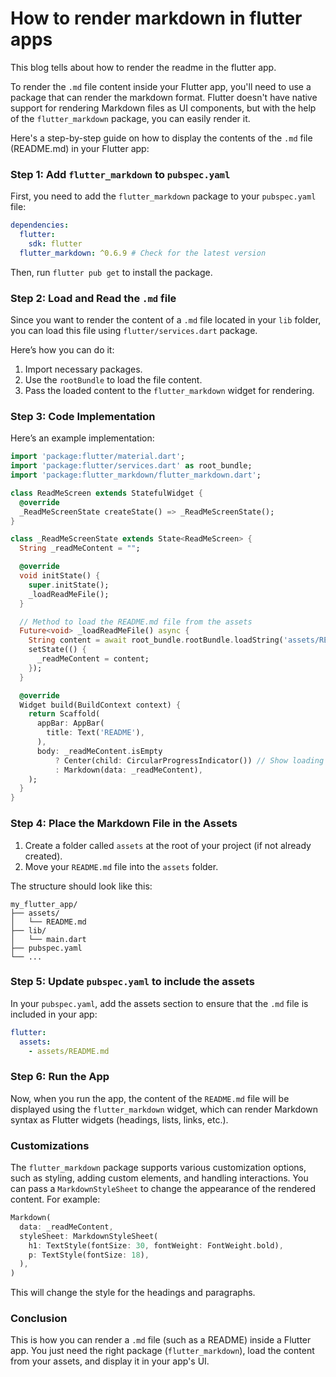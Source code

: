 # How to render markdown in flutter apps

This blog tells about how to render the readme in the flutter app.

To render the `.md` file content inside your Flutter app, you'll need to use a package that can render the markdown format. Flutter doesn't have native support for rendering Markdown files as UI components, but with the help of the `flutter_markdown` package, you can easily render it.

Here's a step-by-step guide on how to display the contents of the `.md` file (README.md) in your Flutter app:

### Step 1: Add `flutter_markdown` to `pubspec.yaml`

First, you need to add the `flutter_markdown` package to your `pubspec.yaml` file:

```yaml
dependencies:
  flutter:
    sdk: flutter
  flutter_markdown: ^0.6.9 # Check for the latest version
```

Then, run `flutter pub get` to install the package.

### Step 2: Load and Read the `.md` file

Since you want to render the content of a `.md` file located in your `lib` folder, you can load this file using `flutter/services.dart` package.

Here’s how you can do it:

1. Import necessary packages.
2. Use the `rootBundle` to load the file content.
3. Pass the loaded content to the `flutter_markdown` widget for rendering.

### Step 3: Code Implementation

Here’s an example implementation:

```dart
import 'package:flutter/material.dart';
import 'package:flutter/services.dart' as root_bundle;
import 'package:flutter_markdown/flutter_markdown.dart';

class ReadMeScreen extends StatefulWidget {
  @override
  _ReadMeScreenState createState() => _ReadMeScreenState();
}

class _ReadMeScreenState extends State<ReadMeScreen> {
  String _readMeContent = "";

  @override
  void initState() {
    super.initState();
    _loadReadMeFile();
  }

  // Method to load the README.md file from the assets
  Future<void> _loadReadMeFile() async {
    String content = await root_bundle.rootBundle.loadString('assets/README.md');
    setState(() {
      _readMeContent = content;
    });
  }

  @override
  Widget build(BuildContext context) {
    return Scaffold(
      appBar: AppBar(
        title: Text('README'),
      ),
      body: _readMeContent.isEmpty
          ? Center(child: CircularProgressIndicator()) // Show loading until file is loaded
          : Markdown(data: _readMeContent),
    );
  }
}
```

### Step 4: Place the Markdown File in the Assets

1. Create a folder called `assets` at the root of your project (if not already created).
2. Move your `README.md` file into the `assets` folder.

The structure should look like this:

```
my_flutter_app/
├── assets/
│   └── README.md
├── lib/
│   └── main.dart
├── pubspec.yaml
└── ...
```

### Step 5: Update `pubspec.yaml` to include the assets

In your `pubspec.yaml`, add the assets section to ensure that the `.md` file is included in your app:

```yaml
flutter:
  assets:
    - assets/README.md
```

### Step 6: Run the App

Now, when you run the app, the content of the `README.md` file will be displayed using the `flutter_markdown` widget, which can render Markdown syntax as Flutter widgets (headings, lists, links, etc.).

### Customizations

The `flutter_markdown` package supports various customization options, such as styling, adding custom elements, and handling interactions. You can pass a `MarkdownStyleSheet` to change the appearance of the rendered content. For example:

```dart
Markdown(
  data: _readMeContent,
  styleSheet: MarkdownStyleSheet(
    h1: TextStyle(fontSize: 30, fontWeight: FontWeight.bold),
    p: TextStyle(fontSize: 18),
  ),
)
```

This will change the style for the headings and paragraphs.

### Conclusion

This is how you can render a `.md` file (such as a README) inside a Flutter app. You just need the right package (`flutter_markdown`), load the content from your assets, and display it in your app's UI.
